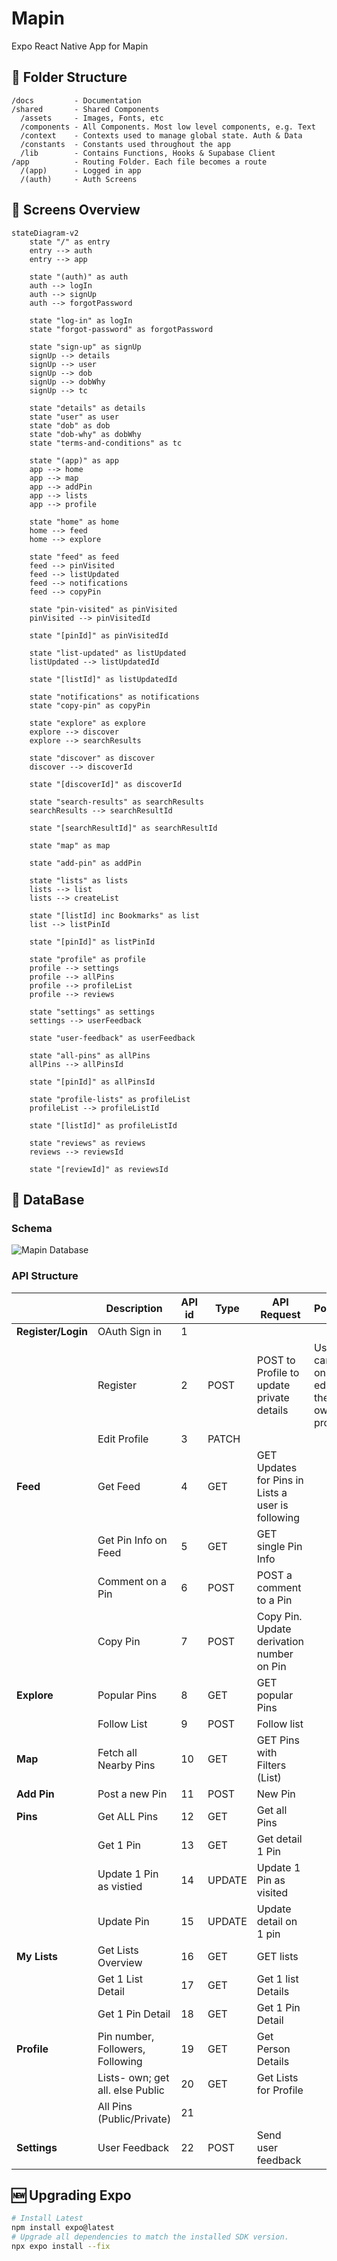 # Mapin

Expo React Native App for Mapin

## 📁 Folder Structure

```
/docs         - Documentation
/shared       - Shared Components
  /assets     - Images, Fonts, etc
  /components - All Components. Most low level components, e.g. Text
  /context    - Contexts used to manage global state. Auth & Data
  /constants  - Constants used throughout the app
  /lib        - Contains Functions, Hooks & Supabase Client
/app          - Routing Folder. Each file becomes a route
  /(app)      - Logged in app
  /(auth)     - Auth Screens
```

## 📱 Screens Overview

```mermaid
stateDiagram-v2
    state "/" as entry
    entry --> auth
    entry --> app

    state "(auth)" as auth
    auth --> logIn
    auth --> signUp
    auth --> forgotPassword

    state "log-in" as logIn
    state "forgot-password" as forgotPassword

    state "sign-up" as signUp
    signUp --> details
    signUp --> user
    signUp --> dob
    signUp --> dobWhy
    signUp --> tc

    state "details" as details
    state "user" as user
    state "dob" as dob
    state "dob-why" as dobWhy
    state "terms-and-conditions" as tc

    state "(app)" as app
    app --> home
    app --> map
    app --> addPin
    app --> lists
    app --> profile

    state "home" as home
    home --> feed
    home --> explore

    state "feed" as feed
    feed --> pinVisited
    feed --> listUpdated
    feed --> notifications
    feed --> copyPin

    state "pin-visited" as pinVisited
    pinVisited --> pinVisitedId

    state "[pinId]" as pinVisitedId

    state "list-updated" as listUpdated
    listUpdated --> listUpdatedId

    state "[listId]" as listUpdatedId

    state "notifications" as notifications
    state "copy-pin" as copyPin

    state "explore" as explore
    explore --> discover
    explore --> searchResults

    state "discover" as discover
    discover --> discoverId

    state "[discoverId]" as discoverId

    state "search-results" as searchResults
    searchResults --> searchResultId

    state "[searchResultId]" as searchResultId

    state "map" as map

    state "add-pin" as addPin

    state "lists" as lists
    lists --> list
    lists --> createList

    state "[listId] inc Bookmarks" as list
    list --> listPinId

    state "[pinId]" as listPinId

    state "profile" as profile
    profile --> settings
    profile --> allPins
    profile --> profileList
    profile --> reviews

    state "settings" as settings
    settings --> userFeedback

    state "user-feedback" as userFeedback

    state "all-pins" as allPins
    allPins --> allPinsId

    state "[pinId]" as allPinsId

    state "profile-lists" as profileList
    profileList --> profileListId

    state "[listId]" as profileListId

    state "reviews" as reviews
    reviews --> reviewsId

    state "[reviewId]" as reviewsId
```

## 💾 DataBase

### Schema

![Mapin Database](/docs/database/img/mapin_v11.svg)

### API Structure

| **<br>**           | **Description**                  | **API id** | **Type** | **API Request**                                   | **Policies**                         | **URL** | **Body Keys** |
| ------------------ | -------------------------------- | ---------- | -------- | ------------------------------------------------- | ------------------------------------ | ------- | ------------- |
| **Register/Login** | OAuth Sign in                    | 1          |          |                                                   |                                      |         |               |
| **<br>**           | Register                         | 2          | POST     | POST to Profile to update private details         | User can only edit their own profile |         |               |
|                    | Edit Profile                     | 3          | PATCH    |                                                   |                                      |         |               |
| **Feed**           | Get Feed                         | 4          | GET      | GET Updates for Pins in Lists a user is following |                                      |         |               |
| **<br>**           | Get Pin Info on Feed             | 5          | GET      | GET single Pin Info                               |                                      |         |               |
| **<br>**           | Comment on a Pin                 | 6          | POST     | POST a comment to a Pin                           |                                      |         |               |
| **<br>**           | Copy Pin                         | 7          | POST     | Copy Pin. Update derivation number on Pin         |                                      |         |               |
| **Explore**        | Popular Pins                     | 8          | GET      | GET popular Pins                                  |                                      |         |               |
| **<br>**           | Follow List                      | 9          | POST     | Follow list                                       |                                      |         |               |
| **Map**            | Fetch all Nearby Pins            | 10         | GET      | GET Pins with Filters (List)                      |                                      |         |               |
| **Add Pin**        | Post a new Pin                   | 11         | POST     | New Pin                                           |                                      |         |               |
| **Pins**           | Get ALL Pins                     | 12         | GET      | Get all Pins                                      |                                      |         |               |
| **<br>**           | Get 1 Pin                        | 13         | GET      | Get detail 1 Pin                                  |                                      |         |               |
| **<br>**           | Update 1 Pin as vistied          | 14         | UPDATE   | Update 1 Pin as visited                           |                                      |         |               |
| **<br>**           | Update Pin                       | 15         | UPDATE   | Update detail on 1 pin                            |                                      |         |               |
| **My Lists**       | Get Lists Overview               | 16         | GET      | GET lists                                         |                                      |         |               |
| **<br>**           | Get 1 List Detail                | 17         | GET      | Get 1 list Details                                |                                      |         |               |
| **<br>**           | Get 1 Pin Detail                 | 18         | GET      | Get 1 Pin Detail                                  |                                      |         |               |
| **Profile**        | Pin number, Followers, Following | 19         | GET      | Get Person Details                                |                                      |         |               |
| **<br>**           | Lists- own; get all. else Public | 20         | GET      | Get Lists for Profile                             |                                      |         |               |
| **<br>**           | All Pins (Public/Private)        | 21         |          |                                                   |                                      |         |               |
| **Settings**       | User Feedback                    | 22         | POST     | Send user feedback                                |                                      |         |               |

## 🆕 Upgrading Expo

```bash
# Install Latest
npm install expo@latest
# Upgrade all dependencies to match the installed SDK version.
npx expo install --fix
```
